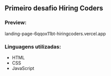 ## Primeiro desafio Hiring Coders

### Preview:
landing-page-6qqox11bt-hiringcoders.vercel.app

### Linguagens utilizadas:
- HTML
- CSS
- JavaScript
